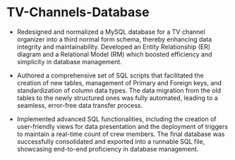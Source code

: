 # TV-Channels-Database

- Redesigned and normalized a MySQL database for a TV channel organizer into a third normal form schema, thereby enhancing data integrity and maintainability. Developed an Entity Relationship (ER) diagram and a Relational Model (RM) which boosted efficiency and simplicity in database management.

- Authored a comprehensive set of SQL scripts that facilitated the creation of new tables, management of Primary and Foreign keys, and standardization of column data types. The data migration from the old tables to the newly structured ones was fully automated, leading to a seamless, error-free data transfer process.

- Implemented advanced SQL functionalities, including the creation of user-friendly views for data presentation and the deployment of triggers to maintain a real-time count of crew members. The final database was successfully consolidated and exported into a runnable SQL file, showcasing end-to-end proficiency in database management.
